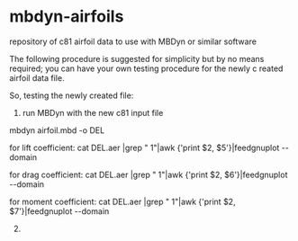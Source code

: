 # mbdyn-airfoils
repository of c81 airfoil data to use with MBDyn or similar software

The following procedure is suggested for simplicity but by no means required; you can have your own testing procedure for the newly c reated airfoil data file.

So, testing the newly created file:

1. run MBDyn with the new c81 input file

  mbdyn airfoil.mbd -o DEL
  
  for lift coefficient:  cat DEL.aer |grep "       1"|awk {'print $2, $5'}|feedgnuplot --domain
  
  for drag coefficient:  cat DEL.aer |grep "       1"|awk {'print $2, $6'}|feedgnuplot --domain
  
  for moment coefficient:  cat DEL.aer |grep "       1"|awk {'print $2, $7'}|feedgnuplot --domain

2.
